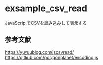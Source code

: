 # exsample_csv_read
JavaScriptでCSVを読み込みして表示する
## 参考文献
https://yuyuublog.com/jscsvread/
https://github.com/polygonplanet/encoding.js

